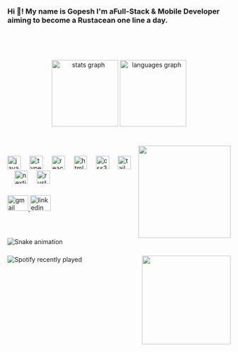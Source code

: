 <h3 align="left">Hi 👋! My name is Gopesh I'm aFull-Stack & Mobile Developer aiming to become a Rustacean one line a day.</h3>

###

<br clear="both">

<div align="center">
</div>

###

<br clear="both">

<div align="center">
  <img src="https://github-readme-stats.vercel.app/api?username=GopeshGoswami&hide_title=false&hide_rank=false&show_icons=true&include_all_commits=true&count_private=true&disable_animations=false&theme=aura&locale=en&hide_border=false&order=1" height="150" alt="stats graph"  />
  <img src="https://github-readme-stats.vercel.app/api/top-langs?username=GopeshGoswami&locale=en&hide_title=false&layout=compact&card_width=320&langs_count=5&theme=aura&hide_border=false&order=2" height="150" alt="languages graph"  />
</div>

###

<br clear="both">

<img align="right" height="208" src="https://rustacean-principles.netlify.app/image/dancing-ferris.gif"  />

###

<div align="left">
  <img src="https://cdn.jsdelivr.net/gh/devicons/devicon/icons/javascript/javascript-original.svg" height="30" alt="javascript logo"  />
  <img width="12" />
  <img src="https://cdn.jsdelivr.net/gh/devicons/devicon/icons/typescript/typescript-original.svg" height="30" alt="typescript logo"  />
  <img width="12" />
  <img src="https://cdn.jsdelivr.net/gh/devicons/devicon/icons/react/react-original.svg" height="30" alt="react logo"  />
  <img width="12" />
  <img src="https://cdn.jsdelivr.net/gh/devicons/devicon/icons/html5/html5-original.svg" height="30" alt="html5 logo"  />
  <img width="12" />
  <img src="https://cdn.jsdelivr.net/gh/devicons/devicon/icons/css3/css3-original.svg" height="30" alt="css3 logo"  />
  <img width="12" />
  <img src="https://skillicons.dev/icons?i=tailwind" height="30" alt="tailwindcss logo"  />
  <img width="12" />
  <img src="https://skillicons.dev/icons?i=nextjs" height="30" alt="nextjs logo"  />
  <img width="12" />
  <img src="https://skillicons.dev/icons?i=rust" height="30" alt="rust logo"  />
</div>

###

<div align="left">
  <a href="ggopesh45@gmail.com" target="_blank">
    <img src="https://raw.githubusercontent.com/maurodesouza/profile-readme-generator/master/src/assets/icons/social/gmail/default.svg" width="47" height="35" alt="gmail logo"  />
  </a>
  <a href="https://www.linkedin.com/in/gopeshgoswami/" target="_blank">
    <img src="https://raw.githubusercontent.com/maurodesouza/profile-readme-generator/master/src/assets/icons/social/linkedin/default.svg" width="47" height="35" alt="linkedin logo"  />
  </a>
</div>

###

<br clear="both">

<img src="https://raw.githubusercontent.com/GopeshGoswami/GopeshGoswami/output/snake.svg" alt="Snake animation" />

###

<div align="left">
  <a href="https://open.spotify.com/user/pqufzqiytexmxxi3zujpqonut" align="left">
    <img src="https://spotify-recently-played-readme.vercel.app/api?user=pqufzqiytexmxxi3zujpqonut&count=8&unique=true" alt="Spotify recently played"  align="left"/>
  </a>
</div>

###

<img align="right" height="200" src="https://i.imgflip.com/65efzo.gif"  />

###

<br clear="both">

###
